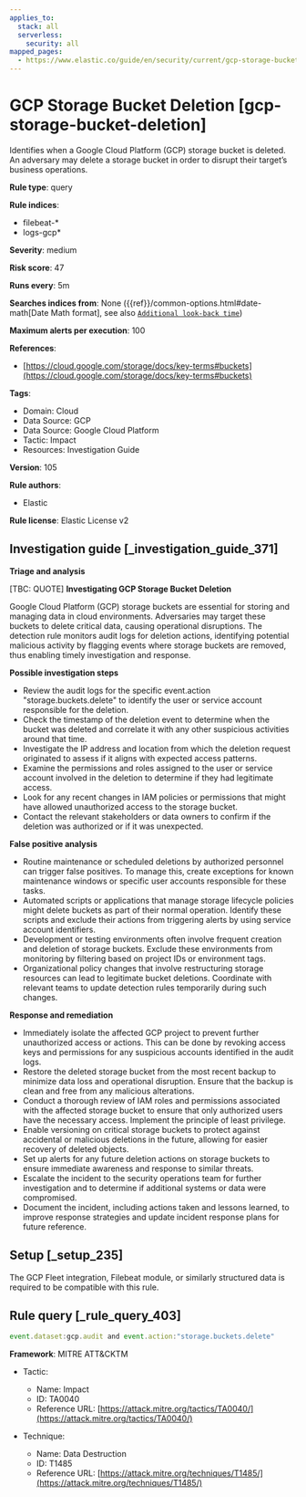 ```yaml
---
applies_to:
  stack: all
  serverless:
    security: all
mapped_pages:
  - https://www.elastic.co/guide/en/security/current/gcp-storage-bucket-deletion.html
---
```


# GCP Storage Bucket Deletion [gcp-storage-bucket-deletion]

Identifies when a Google Cloud Platform (GCP) storage bucket is deleted. An adversary may delete a storage bucket in order to disrupt their target’s business operations.

**Rule type**: query

**Rule indices**:

* filebeat-*
* logs-gcp*

**Severity**: medium

**Risk score**: 47

**Runs every**: 5m

**Searches indices from**: None ({{ref}}/common-options.html#date-math[Date Math format], see also [`Additional look-back time`](docs-content://solutions/security/detect-and-alert/create-detection-rule.md#rule-schedule))

**Maximum alerts per execution**: 100

**References**:

* [https://cloud.google.com/storage/docs/key-terms#buckets](https://cloud.google.com/storage/docs/key-terms#buckets)

**Tags**:

* Domain: Cloud
* Data Source: GCP
* Data Source: Google Cloud Platform
* Tactic: Impact
* Resources: Investigation Guide

**Version**: 105

**Rule authors**:

* Elastic

**Rule license**: Elastic License v2

## Investigation guide [_investigation_guide_371]

**Triage and analysis**

[TBC: QUOTE]
**Investigating GCP Storage Bucket Deletion**

Google Cloud Platform (GCP) storage buckets are essential for storing and managing data in cloud environments. Adversaries may target these buckets to delete critical data, causing operational disruptions. The detection rule monitors audit logs for deletion actions, identifying potential malicious activity by flagging events where storage buckets are removed, thus enabling timely investigation and response.

**Possible investigation steps**

* Review the audit logs for the specific event.action "storage.buckets.delete" to identify the user or service account responsible for the deletion.
* Check the timestamp of the deletion event to determine when the bucket was deleted and correlate it with any other suspicious activities around that time.
* Investigate the IP address and location from which the deletion request originated to assess if it aligns with expected access patterns.
* Examine the permissions and roles assigned to the user or service account involved in the deletion to determine if they had legitimate access.
* Look for any recent changes in IAM policies or permissions that might have allowed unauthorized access to the storage bucket.
* Contact the relevant stakeholders or data owners to confirm if the deletion was authorized or if it was unexpected.

**False positive analysis**

* Routine maintenance or scheduled deletions by authorized personnel can trigger false positives. To manage this, create exceptions for known maintenance windows or specific user accounts responsible for these tasks.
* Automated scripts or applications that manage storage lifecycle policies might delete buckets as part of their normal operation. Identify these scripts and exclude their actions from triggering alerts by using service account identifiers.
* Development or testing environments often involve frequent creation and deletion of storage buckets. Exclude these environments from monitoring by filtering based on project IDs or environment tags.
* Organizational policy changes that involve restructuring storage resources can lead to legitimate bucket deletions. Coordinate with relevant teams to update detection rules temporarily during such changes.

**Response and remediation**

* Immediately isolate the affected GCP project to prevent further unauthorized access or actions. This can be done by revoking access keys and permissions for any suspicious accounts identified in the audit logs.
* Restore the deleted storage bucket from the most recent backup to minimize data loss and operational disruption. Ensure that the backup is clean and free from any malicious alterations.
* Conduct a thorough review of IAM roles and permissions associated with the affected storage bucket to ensure that only authorized users have the necessary access. Implement the principle of least privilege.
* Enable versioning on critical storage buckets to protect against accidental or malicious deletions in the future, allowing for easier recovery of deleted objects.
* Set up alerts for any future deletion actions on storage buckets to ensure immediate awareness and response to similar threats.
* Escalate the incident to the security operations team for further investigation and to determine if additional systems or data were compromised.
* Document the incident, including actions taken and lessons learned, to improve response strategies and update incident response plans for future reference.


## Setup [_setup_235]

The GCP Fleet integration, Filebeat module, or similarly structured data is required to be compatible with this rule.


## Rule query [_rule_query_403]

```js
event.dataset:gcp.audit and event.action:"storage.buckets.delete"
```

**Framework**: MITRE ATT&CKTM

* Tactic:

    * Name: Impact
    * ID: TA0040
    * Reference URL: [https://attack.mitre.org/tactics/TA0040/](https://attack.mitre.org/tactics/TA0040/)

* Technique:

    * Name: Data Destruction
    * ID: T1485
    * Reference URL: [https://attack.mitre.org/techniques/T1485/](https://attack.mitre.org/techniques/T1485/)



